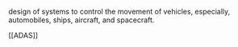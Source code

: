design of systems to control the movement of vehicles, especially, automobiles, ships, aircraft, and spacecraft.

[[ADAS]]